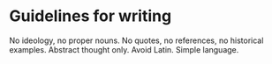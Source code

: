 Guidelines for writing
===

No ideology, no proper nouns. No quotes, no references, no historical examples. Abstract thought only. Avoid Latin. Simple language.
